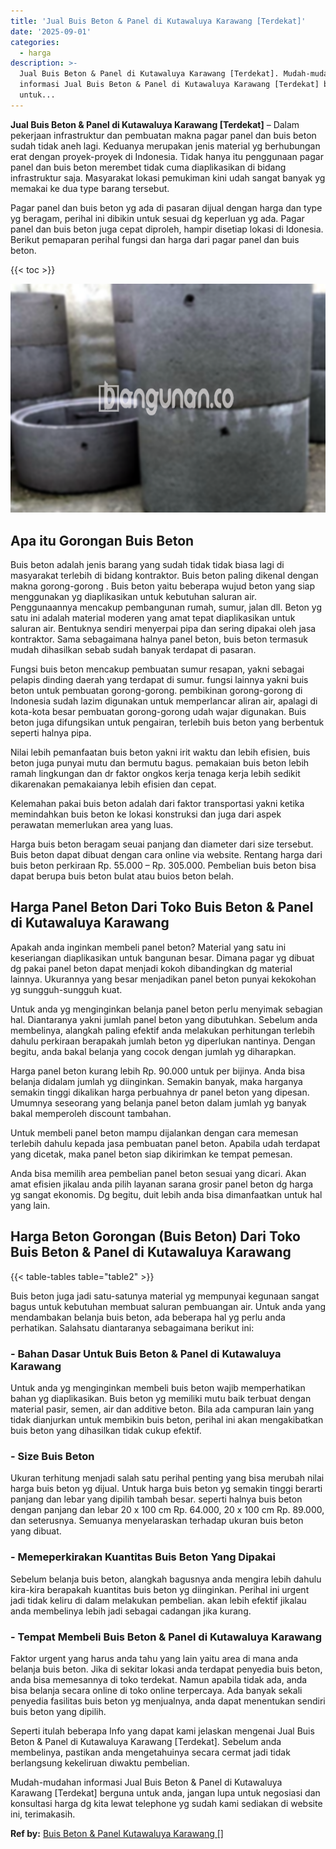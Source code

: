 ```yaml
---
title: 'Jual Buis Beton & Panel di Kutawaluya Karawang [Terdekat]'
date: '2025-09-01'
categories:
  - harga
description: >-
  Jual Buis Beton & Panel di Kutawaluya Karawang [Terdekat]. Mudah-mudahan
  informasi Jual Buis Beton & Panel di Kutawaluya Karawang [Terdekat] berguna
  untuk...
---
```


**Jual Buis Beton & Panel di Kutawaluya Karawang \[Terdekat\]** – Dalam pekerjaan infrastruktur dan pembuatan makna pagar panel dan buis beton sudah tidak aneh lagi. Keduanya merupakan jenis material yg berhubungan erat dengan proyek-proyek di Indonesia. Tidak hanya itu penggunaan pagar panel dan buis beton merembet tidak cuma diaplikasikan di bidang infrastruktur saja. Masyarakat lokasi pemukiman kini udah sangat banyak yg memakai ke dua type barang tersebut.

Pagar panel dan buis beton yg ada di pasaran dijual dengan harga dan type yg beragam, perihal ini dibikin untuk sesuai dg keperluan yg ada. Pagar panel dan buis beton juga cepat diproleh, hampir disetiap lokasi di Idonesia. Berikut pemaparan perihal fungsi dan harga dari pagar panel dan buis beton.

{{< toc >}}

![Jual Buis Beton & Panel di Kutawaluya Karawang [Terdekat]](/images/jual-panel-buis-beton-murah-42.png)

## Apa itu Gorongan Buis Beton

Buis beton adalah jenis barang yang sudah tidak tidak biasa lagi di masyarakat terlebih di bidang kontraktor. Buis beton paling dikenal dengan makna gorong-gorong . Buis beton yaitu beberapa wujud beton yang siap menggunakan yg diaplikasikan untuk kebutuhan saluran air. Penggunaannya mencakup pembangunan rumah, sumur, jalan dll. Beton yg satu ini adalah material moderen yang amat tepat diaplikasikan untuk saluran air. Bentuknya sendiri menyerpai pipa dan sering dipakai oleh jasa kontraktor. Sama sebagaimana halnya panel beton, buis beton termasuk mudah dihasilkan sebab sudah banyak terdapat di pasaran.

Fungsi buis beton mencakup pembuatan sumur resapan, yakni sebagai pelapis dinding daerah yang terdapat di sumur. fungsi lainnya yakni buis beton untuk pembuatan gorong-gorong. pembikinan gorong-gorong di Indonesia sudah lazim digunakan untuk memperlancar aliran air, apalagi di kota-kota besar pembuatan gorong-gorong udah wajar digunakan. Buis beton juga difungsikan untuk pengairan, terlebih buis beton yang berbentuk seperti halnya pipa.

Nilai lebih pemanfaatan buis beton yakni irit waktu dan lebih efisien, buis beton juga punyai mutu dan bermutu bagus. pemakaian buis beton lebih ramah lingkungan dan dr faktor ongkos kerja tenaga kerja lebih sedikit dikarenakan pemakaianya lebih efisien dan cepat.

Kelemahan pakai buis beton adalah dari faktor transportasi yakni ketika memindahkan buis beton ke lokasi konstruksi dan juga dari aspek perawatan memerlukan area yang luas.

Harga buis beton beragam seuai panjang dan diameter dari size tersebut. Buis beton dapat dibuat dengan cara online via website. Rentang harga dari buis beton perkiraan Rp. 55.000 – Rp. 305.000. Pembelian buis beton bisa dapat berupa buis beton bulat atau buios beton belah.

## Harga Panel Beton Dari Toko Buis Beton & Panel di Kutawaluya Karawang

Apakah anda inginkan membeli panel beton? Material yang satu ini keseriangan diaplikasikan untuk bangunan besar. Dimana pagar yg dibuat dg pakai panel beton dapat menjadi kokoh dibandingkan dg material lainnya. Ukurannya yang besar menjadikan panel beton punyai kekokohan yg sungguh-sungguh kuat.

Untuk anda yg menginginkan belanja panel beton perlu menyimak sebagian hal. Diantaranya yakni jumlah panel beton yang dibutuhkan. Sebelum anda membelinya, alangkah paling efektif anda melakukan perhitungan terlebih dahulu perkiraan berapakah jumlah beton yg diperlukan nantinya. Dengan begitu, anda bakal belanja yang cocok dengan jumlah yg diharapkan.

Harga panel beton kurang lebih Rp. 90.000 untuk per bijinya. Anda bisa belanja didalam jumlah yg diinginkan. Semakin banyak, maka harganya semakin tinggi dikalikan harga perbuahnya dr panel beton yang dipesan. Umumnya seseorang yang belanja panel beton dalam jumlah yg banyak bakal memperoleh discount tambahan.

Untuk membeli panel beton mampu dijalankan dengan cara memesan terlebih dahulu kepada jasa pembuatan panel beton. Apabila udah terdapat yang dicetak, maka panel beton siap dikirimkan ke tempat pemesan.

Anda bisa memilih area pembelian panel beton sesuai yang dicari. Akan amat efisien jikalau anda pilih layanan sarana grosir panel beton dg harga yg sangat ekonomis. Dg begitu, duit lebih anda bisa dimanfaatkan untuk hal yang lain.

## Harga Beton Gorongan (Buis Beton) Dari Toko Buis Beton & Panel di Kutawaluya Karawang

{{< table-tables table="table2" >}}

Buis beton juga jadi satu-satunya material yg mempunyai kegunaan sangat bagus untuk kebutuhan membuat saluran pembuangan air. Untuk anda yang mendambakan belanja buis beton, ada beberapa hal yg perlu anda perhatikan. Salahsatu diantaranya sebagaimana berikut ini:

### \- Bahan Dasar Untuk Buis Beton & Panel di Kutawaluya Karawang

Untuk anda yg menginginkan membeli buis beton wajib memperhatikan bahan yg diaplikasikan. Buis beton yg memiliki mutu baik terbuat dengan material pasir, semen, air dan additive beton. Bila ada campuran lain yang tidak dianjurkan untuk membikin buis beton, perihal ini akan mengakibatkan buis beton yang dihasilkan tidak cukup efektif.

### \- Size Buis Beton

Ukuran terhitung menjadi salah satu perihal penting yang bisa merubah nilai harga buis beton yg dijual. Untuk harga buis beton yg semakin tinggi berarti panjang dan lebar yang dipilih tambah besar. seperti halnya buis beton dengan panjang dan lebar 20 x 100 cm Rp. 64.000, 20 x 100 cm Rp. 89.000, dan seterusnya. Semuanya menyelaraskan terhadap ukuran buis beton yang dibuat.

### \- Memeperkirakan Kuantitas Buis Beton Yang Dipakai

Sebelum belanja buis beton, alangkah bagusnya anda mengira lebih dahulu kira-kira berapakah kuantitas buis beton yg diinginkan. Perihal ini urgent jadi tidak keliru di dalam melakukan pembelian. akan lebih efektif jikalau anda membelinya lebih jadi sebagai cadangan jika kurang.

### \- Tempat Membeli Buis Beton & Panel di Kutawaluya Karawang

Faktor urgent yang harus anda tahu yang lain yaitu area di mana anda belanja buis beton. Jika di sekitar lokasi anda terdapat penyedia buis beton, anda bisa memesannya di toko terdekat. Namun apabila tidak ada, anda bisa belanja secara online di toko online terpercaya. Ada banyak sekali penyedia fasilitas buis beton yg menjualnya, anda dapat menentukan sendiri buis beton yang dipilih.

Seperti itulah beberapa Info yang dapat kami jelaskan mengenai Jual Buis Beton & Panel di Kutawaluya Karawang \[Terdekat\]. Sebelum anda membelinya, pastikan anda mengetahuinya secara cermat jadi tidak berlangsung kekeliruan diwaktu pembelian.

Mudah-mudahan informasi Jual Buis Beton & Panel di Kutawaluya Karawang \[Terdekat\] berguna untuk anda, jangan lupa untuk negosiasi dan konsultasi harga dg kita lewat telephone yg sudah kami sediakan di website ini, terimakasih.

**Ref by:** [Buis Beton & Panel Kutawaluya Karawang []](https://id.wikipedia.org/wiki/Buis)
